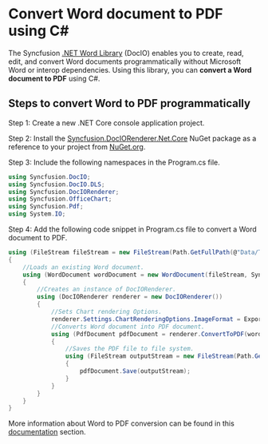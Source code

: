 # Convert Word document to PDF using C#

The Syncfusion [.NET Word Library](https://www.syncfusion.com/document-processing/word-framework/net/word-library) (DocIO) enables you to create, read, edit, and convert Word documents programmatically without Microsoft Word or interop dependencies. Using this library, you can **convert a Word document to PDF** using C#.

## Steps to convert Word to PDF programmatically

Step 1: Create a new .NET Core console application project.

Step 2: Install the [Syncfusion.DocIORenderer.Net.Core](https://www.nuget.org/packages/Syncfusion.DocIORenderer.Net.Core) NuGet package as a reference to your project from [NuGet.org](https://www.nuget.org/).

Step 3: Include the following namespaces in the Program.cs file.

```csharp
using Syncfusion.DocIO;
using Syncfusion.DocIO.DLS;
using Syncfusion.DocIORenderer;
using Syncfusion.OfficeChart;
using Syncfusion.Pdf;
using System.IO; 
```

Step 4: Add the following code snippet in Program.cs file to convert a Word document to PDF.

```csharp
using (FileStream fileStream = new FileStream(Path.GetFullPath(@"Data/Template.docx"), FileMode.Open))
{
    //Loads an existing Word document.
    using (WordDocument wordDocument = new WordDocument(fileStream, Syncfusion.DocIO.FormatType.Automatic))
    {
        //Creates an instance of DocIORenderer.
        using (DocIORenderer renderer = new DocIORenderer())
        {
            //Sets Chart rendering Options.
            renderer.Settings.ChartRenderingOptions.ImageFormat = ExportImageFormat.Jpeg;
            //Converts Word document into PDF document.
            using (PdfDocument pdfDocument = renderer.ConvertToPDF(wordDocument))
            {
                //Saves the PDF file to file system.    
                using (FileStream outputStream = new FileStream(Path.GetFullPath(@"Output/Output.pdf"), FileMode.Create, FileAccess.ReadWrite, FileShare.ReadWrite))
                {
                    pdfDocument.Save(outputStream);
                }
            }
        }
    }
}
```

More information about Word to PDF conversion can be found in this [documentation](https://help.syncfusion.com/document-processing/word/conversions/word-to-pdf/net/word-to-pdf) section.